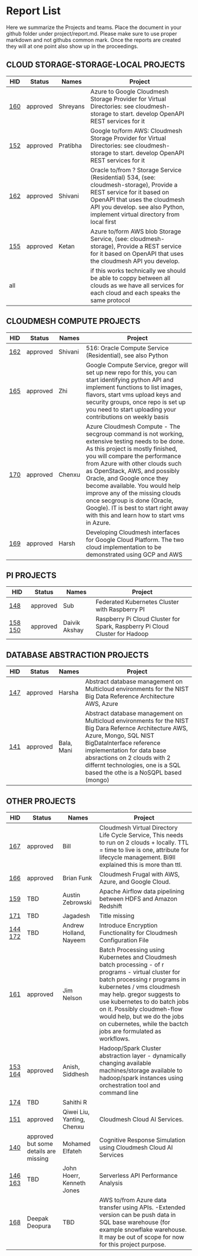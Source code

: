 # Report List

Here we summarize the Projects and teams. Place the document in your
github folder under project/report.md. Please make sure to use proper
markdown and not githubs common mark. Once the reports are created they
will at one point also show up in the proceedings.

## CLOUD STORAGE-STORAGE-LOCAL PROJECTS

| HID	| Status |	Names |	Project| 
|-|--|---|---------------|
| [160] | approved |	Shreyans |	Azure to Google Cloudmesh Storage Provider for Virtual Directories: see cloudmesh-storage to start. develop OpenAPI REST services for it|
| [152] | approved | Pratibha	| Google to/form AWS: Cloudmesh Storage Provider for Virtual Directories: see cloudmesh-storage to start. develop OpenAPI REST services for it| 
| [162]	| approved | Shivani | Oracle to/from ? Storage Service (Residential) 534, (see: cloudmesh-storage), Provide a REST service for it based on OpenAPI that uses the cloudmesh API you develop. see also Python, implement virtual directory from local first |
| [155]	| approved | Ketan	| Azure to/form AWS blob Storage Service, (see: cloudmesh-storage), Provide a REST service for it based on OpenAPI that uses the cloudmesh API you develop. |
| all   |	       | |  if this works technically we should be able to coppy between all clouds as we have all services for each cloud and each speaks the same protocol |

[160]: https://github.com/cloudmesh-community/fa19-516-160/blob/master/project/report.md
[152]: https://github.com/cloudmesh-community/fa19-516-152/blob/master/project/report.md
[162]: https://github.com/cloudmesh-community/fa19-516-162/blob/master/project/report.md
[155]: https://github.com/cloudmesh-community/fa19-516-155/blob/master/project/report.md


## CLOUDMESH COMPUTE PROJECTS

| HID	| Status |	Names |	Project| 
|-|--|---|---------------|
| [162](https://github.com/cloudmesh-community/fa19-516-162/blob/master/project/report.md)	| approved	| Shivani | 	516: Oracle Compute Service (Residential), see also Python |
| [165](https://github.com/cloudmesh-community/fa19-516-165/blob/master/project/report.md)	| approved	| Zhi	| Google Compute Service, gregor will set up new repo for this, you can start identifying python API and implement functions to list images, flavors, start vms upload keys and security groups, once repo is set up you need to start uploading your contributions on weekly basis |
| [170](https://github.com/cloudmesh-community/fa19-516-170/blob/master/project/report.md)	| approved	| Chenxu |	Azure Cloudmesh Compute - The secgroup command is not working, extensive testing needs to be done. As this project is mostly finished, you will compare the performance from Azure with other clouds such as OpenStack, AWS, and possibly Oracle, and Google once they become available. You would help improve any of the missing clouds once secgroup is done (Oracle, Google). IT is best to start right away with this and learn how to start vms in Azure. |
| [169](https://github.com/cloudmesh-community/fa19-516-169/blob/master/project/report.md)	| approved	| Harsh	| Developing Cloudmesh interfaces for Google Cloud Platform. The two cloud implementation to be demonstrated using GCP and AWS |

## PI PROJECTS

| HID	| Status |	Names |	Project| 
|-|--|---|---------------|
| [148](https://github.com/cloudmesh-community/fa19-516-148/blob/master/project/report.md)	| approved |	Sub|	Federated Kubernetes Cluster with Raspberry PI |
| [158](https://github.com/cloudmesh-community/fa19-516-158/blob/master/project/report.md) [150](https://github.com/cloudmesh-community/fa19-516-150/blob/master/project/report.md)	| approved	| Daivik Akshay	| Raspberry Pi Cloud Cluster for Spark, Raspberry Pi Cloud Cluster for Hadoop |

## DATABASE ABSTRACTION PROJECTS
 
| HID	| Status |	Names |	Project| 
|-|--|---|---------------|
| [147](https://github.com/cloudmesh-community/fa19-516-147/blob/master/project/report.md)	| approved	| Harsha	| Abstract database management on Multicloud environments for the NIST Big Data Reference Architecture AWS, Azure |
| [141](https://github.com/cloudmesh-community/fa19-516-141/blob/master/project/report.md)	| approved| 	Bala, Mani	| Abstract database management on Multicloud environments for the NIST Big Dara Refernce Architecture AWS, Azure, Mongo, SQL NIST BigDataInterface reference implementation for data base absractions on 2 clouds with 2 differnt technologies, one is a SQL based the othe is a NoSQPL based (mongo) |

## OTHER PROJECTS

| HID	| Status |	Names |	Project| 
|-|--|---|---------------|
| [167](https://github.com/cloudmesh-community/fa19-516-167/blob/master/project/report.md) | approved |Bill	|Cloudmesh Virtual Directory Life Cycle Service, This needs to run on 2 clouds + locally.  TTL = time to live is one, attribute for lifecycle management. Bi9ll explained this is more than ttl. |
| [166](https://github.com/cloudmesh-community/fa19-516-166/blob/master/project/report.md) |	approved |Brian Funk	| Cloudmesh Frugal with AWS, Azure, and Google Cloud. |
| [159](https://github.com/cloudmesh-community/fa19-516-159/blob/master/project/report.md) | TBD | Austin Zebrowski | Apache Airflow data pipelining between HDFS and Amazon Redshift |
| [171](https://github.com/cloudmesh-community/fa19-516-171/blob/master/project/report.md) | TBD	| Jagadesh	| Title missing |
| [144](https://github.com/cloudmesh-community/fa19-516-144/blob/master/project/report.md) [172](https://github.com/cloudmesh-community/fa19-516-172/blob/master/project/report.md) | TBD	| Andrew Holland, Nayeem | Introduce Encryption Functionality for Cloudmesh Configuration File |
| [161](https://github.com/cloudmesh-community/fa19-516-161/blob/master/project/report.md) | approved |	Jim Nelson	| Batch Processing using Kubernetes and Cloudmesh batch processing - of r programs - virtual cluster for batch processing r programs in kubernetes / vms cloudmesh may help. gregor suggests to use kubernetes to do batch jobs on it. Possibly cloudmeh-flow would help, but we do the jobs on cubernetes, while the bactch jobs are formulated as workflows.  |
| [153](https://github.com/cloudmesh-community/fa19-516-153/blob/master/project/report.md) [164](https://github.com/cloudmesh-community/fa19-516-164/blob/master/project/report.md)	| approved |	Anish, Siddhesh	| Hadoop/Spark Cluster abstraction layer - dynamically changing available machines/storage available to hadoop/spark instances using orchestration tool and command line  |
| [174](https://github.com/cloudmesh-community/fa19-516-174/blob/master/project/report.md) | TBD |		Sahithi	R |  |
| [151](https://github.com/cloudmesh-community/fa19-516-151/blob/master/project/report.md) | approved | Qiwei Liu, Yanting, Chenxu	| Cloudmesh Cloud AI Services.  |
| [140](https://github.com/cloudmesh-community/fa19-516-140/blob/master/project/report.md) | approved but some details are missing| Mohamed Elfateh	| Cognitive Response Simulation using Cloudmesh Cloud AI Services |
| [146](https://github.com/cloudmesh-community/fa19-516-146/blob/master/project/report.md) [163](https://github.com/cloudmesh-community/fa19-516-163/blob/master/project/report.md) | TBD | John Hoerr, Kenneth Jones| Serverless API Performance Analysis |
| [168](https://github.com/cloudmesh-community/fa19-516-168/blob/master/project/report.md)	| 	Deepak Deopura | TBD| 	AWS to/from Azure data transfer using APIs. -Extended version can be push data in SQL base warehouse (for example snowflake warehouse. It may be out of scope for now for this project purpose. |
